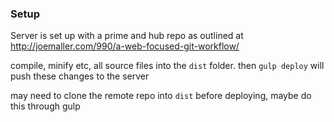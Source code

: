 
### Setup

Server is set up with a prime and hub repo as outlined at
http://joemaller.com/990/a-web-focused-git-workflow/

compile, minify etc, all source files into the `dist` folder. then `gulp deploy`
will push these changes to the server

may need to clone the remote repo into `dist` before deploying, maybe do this
through gulp
